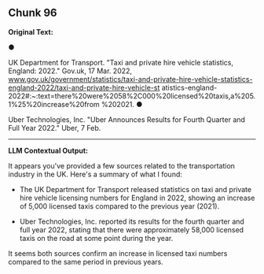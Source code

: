 ## Chunk 96

**Original Text:**

●

UK Department for Transport. "Taxi and private hire vehicle statistics, England: 2022." Gov.uk, 17 Mar. 2022,
www.gov.uk/government/statistics/taxi-and-private-hire-vehicle-statistics-england-2022/taxi-and-private-hire-vehicle-st
atistics-england-2022#:~:text=there%20were%2058%2C000%20licensed%20taxis,a%205.1%25%20increase%20from
%202021. ●

Uber Technologies, Inc. "Uber Announces Results for Fourth Quarter and Full Year 2022." Uber, 7 Feb.

---

**LLM Contextual Output:**

It appears you've provided a few sources related to the transportation industry in the UK. Here's a summary of what I found:

- The UK Department for Transport released statistics on taxi and private hire vehicle licensing numbers for England in 2022, showing an increase of 5,000 licensed taxis compared to the previous year (2021).
 
- Uber Technologies, Inc. reported its results for the fourth quarter and full year 2022, stating that there were approximately 58,000 licensed taxis on the road at some point during the year.

It seems both sources confirm an increase in licensed taxi numbers compared to the same period in previous years.
